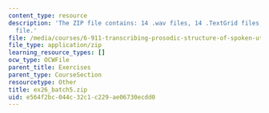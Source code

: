 ```yaml
---
content_type: resource
description: 'The ZIP file contains: 14 .wav files, 14 .TextGrid files, and 1 .xls
  file.'
file: /media/courses/6-911-transcribing-prosodic-structure-of-spoken-utterances-with-tobi-january-iap-2006/e564f2bc044c32c1c229ae06730ecdd0_ex26_batch5.zip
file_type: application/zip
learning_resource_types: []
ocw_type: OCWFile
parent_title: Exercises
parent_type: CourseSection
resourcetype: Other
title: ex26_batch5.zip
uid: e564f2bc-044c-32c1-c229-ae06730ecdd0
---
```

